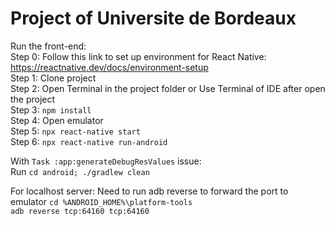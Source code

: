 # Project of Universite de Bordeaux
Run the front-end:  
Step 0: Follow this link to set up environment for React Native: https://reactnative.dev/docs/environment-setup  
Step 1: Clone project  
Step 2: Open Terminal in the project folder or Use Terminal of IDE after open the project  
Step 3: `npm install`  
Step 4: Open emulator   
Step 5: `npx react-native start`  
Step 6: `npx react-native run-android`  

With `Task :app:generateDebugResValues` issue:  
Run `cd android; ./gradlew clean`

For localhost server: Need to run adb reverse to forward the port to emulator 
`cd %ANDROID_HOME%\platform-tools`  
`adb reverse tcp:64160 tcp:64160`
